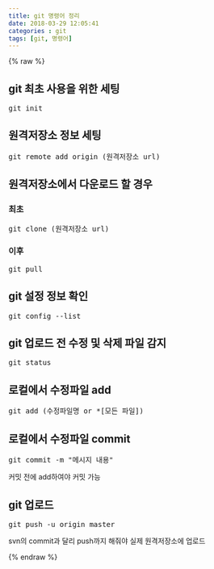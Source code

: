 ```yaml
---
title: git 명령어 정리
date: 2018-03-29 12:05:41
categories : git
tags: [git, 명령어]
---
```

{% raw %}

<h2>git 최초 사용을 위한 세팅</h2>
<pre>git init</pre>

<h2>원격저장소 정보 세팅</h2>
<pre>git remote add origin (원격저장소 url)</pre>

<h2>원격저장소에서 다운로드 할 경우</h2>
<h3>최초</h3>
<pre>git clone (원격저장소 url)</pre>
<h3>이후</h3>
<pre>git pull</pre>

<h2>git 설정 정보 확인</h2>
<pre>git config --list</pre>

<h2>git 업로드 전 수정 및 삭제 파일 감지</h2>
<pre>git status</pre>

<h2>로컬에서 수정파일 add</h2>
<pre>git add (수정파일명 or *[모든 파일])</pre>

<h2>로컬에서 수정파일 commit</h2>
<pre>git commit -m "메시지 내용"</pre>
<p class="highlight">커밋 전에 add하여야 커밋 가능</p>

<h2>git 업로드</h2>
<pre>git push -u origin master</pre>
<p class="highlight">svn의 commit과 달리 push까지 해줘야 실제 원격저장소에 업로드</p>

{% endraw %}